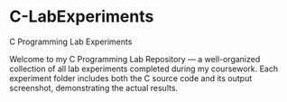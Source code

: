 # C-LabExperiments

C Programming Lab Experiments

Welcome to my C Programming Lab Repository — a well-organized collection of all lab experiments completed during my coursework.
Each experiment folder includes both the C source code and its output screenshot, demonstrating the actual results.
